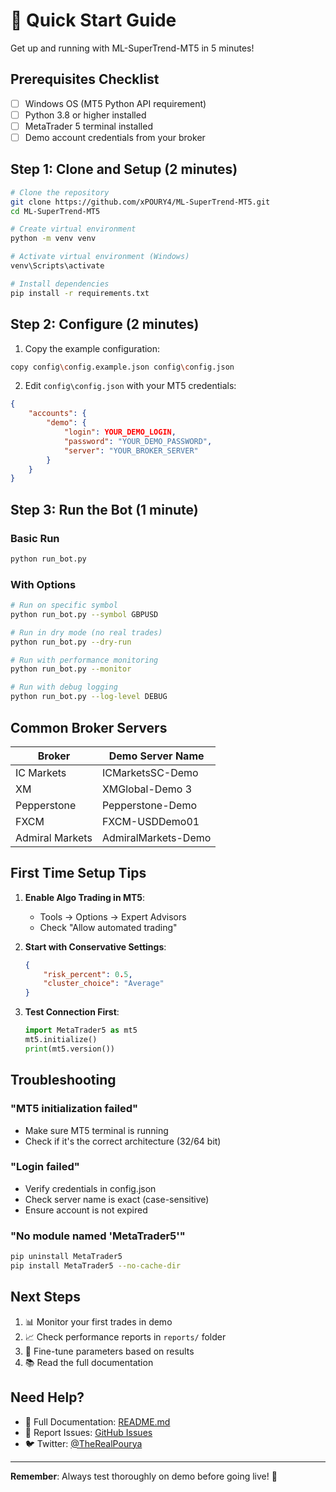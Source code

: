 # 🚀 Quick Start Guide

Get up and running with ML-SuperTrend-MT5 in 5 minutes!

## Prerequisites Checklist

- [ ] Windows OS (MT5 Python API requirement)
- [ ] Python 3.8 or higher installed
- [ ] MetaTrader 5 terminal installed
- [ ] Demo account credentials from your broker

## Step 1: Clone and Setup (2 minutes)

```bash
# Clone the repository
git clone https://github.com/xPOURY4/ML-SuperTrend-MT5.git
cd ML-SuperTrend-MT5

# Create virtual environment
python -m venv venv

# Activate virtual environment (Windows)
venv\Scripts\activate

# Install dependencies
pip install -r requirements.txt
```

## Step 2: Configure (2 minutes)

1. Copy the example configuration:
```bash
copy config\config.example.json config\config.json
```

2. Edit `config\config.json` with your MT5 credentials:
```json
{
    "accounts": {
        "demo": {
            "login": YOUR_DEMO_LOGIN,
            "password": "YOUR_DEMO_PASSWORD",
            "server": "YOUR_BROKER_SERVER"
        }
    }
}
```

## Step 3: Run the Bot (1 minute)

### Basic Run
```bash
python run_bot.py
```

### With Options
```bash
# Run on specific symbol
python run_bot.py --symbol GBPUSD

# Run in dry mode (no real trades)
python run_bot.py --dry-run

# Run with performance monitoring
python run_bot.py --monitor

# Run with debug logging
python run_bot.py --log-level DEBUG
```

## Common Broker Servers

| Broker | Demo Server Name |
|--------|------------------|
| IC Markets | ICMarketsSC-Demo |
| XM | XMGlobal-Demo 3 |
| Pepperstone | Pepperstone-Demo |
| FXCM | FXCM-USDDemo01 |
| Admiral Markets | AdmiralMarkets-Demo |

## First Time Setup Tips

1. **Enable Algo Trading in MT5**:
   - Tools → Options → Expert Advisors
   - Check "Allow automated trading"

2. **Start with Conservative Settings**:
   ```json
   {
       "risk_percent": 0.5,
       "cluster_choice": "Average"
   }
   ```

3. **Test Connection First**:
   ```python
   import MetaTrader5 as mt5
   mt5.initialize()
   print(mt5.version())
   ```

## Troubleshooting

### "MT5 initialization failed"
- Make sure MT5 terminal is running
- Check if it's the correct architecture (32/64 bit)

### "Login failed"
- Verify credentials in config.json
- Check server name is exact (case-sensitive)
- Ensure account is not expired

### "No module named 'MetaTrader5'"
```bash
pip uninstall MetaTrader5
pip install MetaTrader5 --no-cache-dir
```

## Next Steps

1. 📊 Monitor your first trades in demo
2. 📈 Check performance reports in `reports/` folder
3. 🔧 Fine-tune parameters based on results
4. 📚 Read the full documentation

## Need Help?

- 📖 Full Documentation: [README.md](README.md)
- 🐛 Report Issues: [GitHub Issues](https://github.com/xPOURY4/ML-SuperTrend-MT5/issues)
- 🐦 Twitter: [@TheRealPourya](https://twitter.com/TheRealPourya)

---

**Remember**: Always test thoroughly on demo before going live! 🎯